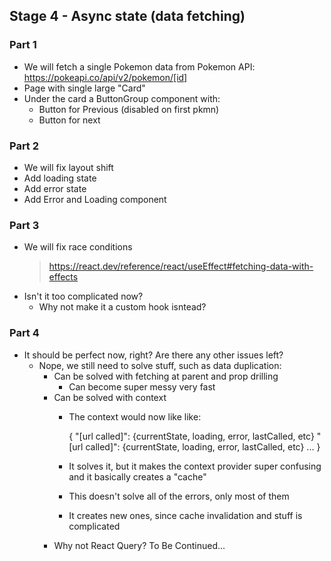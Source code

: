 ## Stage 4 - Async state (data fetching)

### Part 1

- We will fetch a single Pokemon data from Pokemon API:
  https://pokeapi.co/api/v2/pokemon/[id]
- Page with single large "Card"
- Under the card a ButtonGroup component with:
  - Button for Previous (disabled on first pkmn)
  - Button for next

### Part 2

- We will fix layout shift
- Add loading state
- Add error state
- Add Error and Loading component

### Part 3

- We will fix race conditions
  > https://react.dev/reference/react/useEffect#fetching-data-with-effects
- Isn't it too complicated now?
  - Why not make it a custom hook isntead?

### Part 4

- It should be perfect now, right? Are there any other issues left?
  - Nope, we still need to solve stuff, such as data duplication:
    - Can be solved with fetching at parent and prop drilling
      - Can become super messy very fast
    - Can be solved with context
      - The context would now like like:

        {
        "[url called]": {currentState, loading, error, lastCalled, etc}
        "[url called]": {currentState, loading, error, lastCalled, etc}
        ...
        }

      - It solves it, but it makes the context provider super confusing and it basically creates a "cache"
      - This doesn't solve all of the errors, only most of them
      - It creates new ones, since cache invalidation and stuff is complicated
    - Why not React Query?
      To Be Continued...
